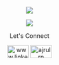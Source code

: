 <p align="center">
  <img src="https://github-readme-stats-eight-theta.vercel.app/api?username=ajrulrn&show_icons=true&theme=algolia&count_private=true&hide_borer=true">
  
</p>
<p align="center">
  <img src="https://github-readme-stats-eight-theta.vercel.app/api/top-langs/?username=ajrulrn&layout=compact&langs_count=8&theme=algolia&hide_border=true" />
</p>

<p align="center">Let's Connect</p>
<p align="center">
<a href="https://www.linkedin.com/in/ajrulrn/" target="_blank"><img align="center" src="https://raw.githubusercontent.com/rahuldkjain/github-profile-readme-generator/master/src/images/icons/Social/linked-in-alt.svg" alt="www.linkedin.com/in/ajrulrn" height="30" width="50" /></a>
<a href="https://instagram.com/ajrulrn" target="_blank"><img align="center" src="https://raw.githubusercontent.com/rahuldkjain/github-profile-readme-generator/master/src/images/icons/Social/instagram.svg" alt="ajrulrn" height="30" width="50" /></a>
</p>